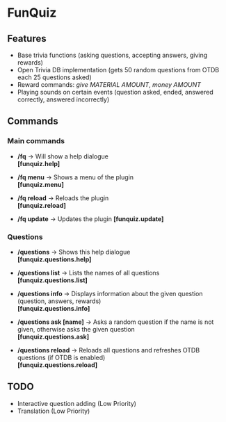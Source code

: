 # FunQuiz

## Features
- Base trivia functions (asking questions, accepting answers, giving rewards)
- Open Trivia DB implementation (gets 50 random questions from OTDB each 25 questions asked)
- Reward commands: *give MATERIAL AMOUNT*, *money AMOUNT*
- Playing sounds on certain events (question asked, ended, answered correctly, answered incorrectly)

## Commands
### Main commands
- **/fq** -> Will show a help dialogue  
**[funquiz.help]**

- **/fq menu** -> Shows a menu of the plugin  
**[funquiz.menu]**

- **/fq reload** -> Reloads the plugin  
**[funquiz.reload]**

- **/fq update** -> Updates the plugin
**[funquiz.update]**
### Questions
- **/questions** -> Shows this help dialogue  
**[funquiz.questions.help]**

- **/questions list** -> Lists the names of all questions  
**[funquiz.questions.list]**

- **/questions info <name>** -> Displays information about the given question (question, answers, rewards)   
**[funquiz.questions.info]**
  
- **/questions ask [name]** -> Asks a random question if the name is not given, otherwise asks the given question   
**[funquiz.questions.ask]**

- **/questions reload** -> Reloads all questions and refreshes OTDB questions (if OTDB is enabled)   
**[funquiz.questions.reload]**

## TODO
- Interactive question adding (Low Priority)
- Translation (Low Priority)
